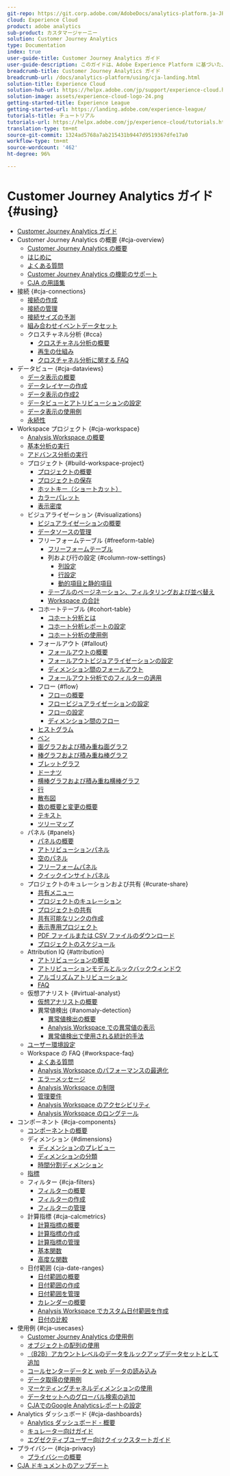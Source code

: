 ```yaml
---
git-repo: https://git.corp.adobe.com/AdobeDocs/analytics-platform.ja-JP
cloud: Experience Cloud
product: adobe analytics
sub-product: カスタマージャーニー
solution: Customer Journey Analytics
type: Documentation
index: true
user-guide-title: Customer Journey Analytics ガイド
user-guide-description: このガイドは、Adobe Experience Platform に基づいた、クロスチャネル分析用の Adobe の次世代ソリューションである Customer Journey Analytics に対する、セルフサービスでのサポートを提供します。
breadcrumb-title: Customer Journey Analytics ガイド
breadcrumb-url: /docs/analytics-platform/using/cja-landing.html
solution-title: Experience Cloud
solution-hub-url: https://helpx.adobe.com/jp/support/experience-cloud.html
solution-image: assets/experience-cloud-logo-24.png
getting-started-title: Experience League
getting-started-url: https://landing.adobe.com/experience-league/
tutorials-title: チュートリアル
tutorials-url: https://helpx.adobe.com/jp/experience-cloud/tutorials.html
translation-type: tm+mt
source-git-commit: 1324ad5768a7ab215431b9447d9519367dfe17a0
workflow-type: tm+mt
source-wordcount: '462'
ht-degree: 96%

---
```



# Customer Journey Analytics ガイド {#using}

+ [Customer Journey Analytics ガイド](getting-started/cja-landing.md)
+ Customer Journey Analytics の概要 {#cja-overview}
   + [Customer Journey Analytics の概要](getting-started/cja-overview.md)
   + [はじめに](getting-started/cja-getting-started.md)
   + [よくある質問](getting-started/cja-faq.md)
   + [Customer Journey Analytics の機能のサポート](getting-started/cja-aa.md)
   + [CJA の用語集](getting-started/cja-glossary.md)
+ 接続 {#cja-connections}
   + [接続の作成](connections/create-connection.md)
   + [接続の管理](connections/manage-connection.md)
   + [接続サイズの予測](connections/estimate-connection-size.md)
   + [組み合わせイベントデータセット](connections/combined-dataset.md)
   + クロスチャネル分析 {#cca}
      + [クロスチャネル分析の概要](connections/cca/overview.md)
      + [再生の仕組み](connections/cca/replay.md)
      + [クロスチャネル分析に関する FAQ](connections/cca/faq.md)
+ データビュー {#cja-dataviews}
   + [データ表示の概要](data-views/data-views.md)
   + [データレイヤーの作成](data-views/create-dataview.md)
   + [データ表示の作成2](data-views/create-dataview2.md)
   + [データビューとアトリビューションの設定](data-views/configure-dataviews.md)
   + [データ表示の使用例](data-views/data-views-usecases.md)
   + [永続性](data-views/persistence.md)
+ Workspace プロジェクト {#cja-workspace}
   + [Analysis Workspace の概要](analysis-workspace/home.md)
   + [基本分析の実行](analysis-workspace/perform-basic-analysis.md)
   + [アドバンス分析の実行](analysis-workspace/perform-adv-analysis.md)
   + プロジェクト {#build-workspace-project}
      + [プロジェクトの概要](analysis-workspace/build-workspace-project/freeform-overview.md)
      + [プロジェクトの保存](analysis-workspace/build-workspace-project/save-projects.md)
      + [ホットキー（ショートカット）](analysis-workspace/build-workspace-project/fa-shortcut-keys.md)
      + [カラーパレット](analysis-workspace/build-workspace-project/color-palettes.md)
      + [表示密度](analysis-workspace/build-workspace-project/view-density.md)
   + ビジュアライゼーション {#visualizations}
      + [ビジュアライゼーションの概要](analysis-workspace/visualizations/freeform-analysis-visualizations.md)
      + [データソースの管理](analysis-workspace/visualizations/t-sync-visualization.md)
      + フリーフォームテーブル {#freeform-table}
         + [フリーフォームテーブル](analysis-workspace/visualizations/freeform-table/freeform-table.md)
         + 列および行の設定 {#column-row-settings}
            + [列設定](analysis-workspace/visualizations/freeform-table/column-row-settings/column-settings.md)
            + [行設定](analysis-workspace/visualizations/freeform-table/column-row-settings/table-settings.md)
            + [動的項目と静的項目](analysis-workspace/visualizations/freeform-table/column-row-settings/manual-vs-dynamic-rows.md)
         + [テーブルのページネーション、フィルタリングおよび並べ替え](analysis-workspace/visualizations/freeform-table/pagination-filtering-sorting.md)
         + [Workspace の合計](analysis-workspace/visualizations/freeform-table/workspace-totals.md)
      + コホートテーブル {#cohort-table}
         + [コホート分析とは](analysis-workspace/visualizations/cohort-table/cohort-analysis.md)
         + [コホート分析レポートの設定](analysis-workspace/visualizations/cohort-table/t-cohort.md)
         + [コホート分析の使用例](analysis-workspace/visualizations/cohort-table/cohort-use-cases.md)
      + フォールアウト {#fallout}
         + [フォールアウトの概要](analysis-workspace/visualizations/fallout/fallout-flow.md)
         + [フォールアウトビジュアライゼーションの設定](analysis-workspace/visualizations/fallout/configuring-fallout.md)
         + [ディメンション間のフォールアウト](analysis-workspace/visualizations/fallout/configuring-interdimensional-fallout.md)
         + [フォールアウト分析でのフィルターの適用](analysis-workspace/visualizations/fallout/compare-segments-fallout.md)
      + フロー {#flow}
         + [フローの概要](analysis-workspace/visualizations/c-flow/flow.md)
         + [フロービジュアライゼーションの設定](analysis-workspace/visualizations/c-flow/creating-flow-report.md)
         + [フローの設定](analysis-workspace/visualizations/c-flow/flow-settings.md)
         + [ディメンション間のフロー](analysis-workspace/visualizations/c-flow/multi-dimensional-flow.md)
      + [ヒストグラム](analysis-workspace/visualizations/histogram.md)
      + [ベン](analysis-workspace/visualizations/venn.md)
      + [面グラフおよび積み重ね面グラフ](analysis-workspace/visualizations/area.md)
      + [棒グラフおよび積み重ね棒グラフ](analysis-workspace/visualizations/bar.md)
      + [ブレットグラフ](analysis-workspace/visualizations/bullet-graph.md)
      + [ドーナツ](analysis-workspace/visualizations/donut.md)
      + [横棒グラフおよび積み重ね横棒グラフ](analysis-workspace/visualizations/horizontal-bar.md)
      + [行](analysis-workspace/visualizations/line.md)
      + [散布図](analysis-workspace/visualizations/scatterplot.md)
      + [数の概要と変更の概要](analysis-workspace/visualizations/summary-number-change.md)
      + [テキスト](analysis-workspace/visualizations/text.md)
      + [ツリーマップ](analysis-workspace/visualizations/treemap.md)
   + パネル {#panels}
      + [パネルの概要](analysis-workspace/c-panels/panels.md)
      + [アトリビューションパネル](analysis-workspace/c-panels/attribution.md)
      + [空のパネル](analysis-workspace/c-panels/blank-panel.md)
      + [フリーフォームパネル](analysis-workspace/c-panels/freeform-panel.md)
      + [クイックインサイトパネル](analysis-workspace/c-panels/quickinsight.md)
   + プロジェクトのキュレーションおよび共有 {#curate-share}
      + [共有メニュー](analysis-workspace/curate-share/send-schedule-files.md)
      + [プロジェクトのキュレーション](analysis-workspace/curate-share/curate.md)
      + [プロジェクトの共有](analysis-workspace/curate-share/share-projects.md)
      + [共有可能なリンクの作成](analysis-workspace/curate-share/shareable-links.md)
      + [表示専用プロジェクト](analysis-workspace/curate-share/view-only-projects.md)
      + [PDF ファイルまたは CSV ファイルのダウンロード](analysis-workspace/curate-share/download-send.md)
      + [プロジェクトのスケジュール](analysis-workspace/curate-share/t-schedule-report.md)
   + Attribution IQ {#attribution}
      + [アトリビューションの概要](analysis-workspace/attribution/overview.md)
      + [アトリビューションモデルとルックバックウィンドウ](analysis-workspace/attribution/models.md)
      + [アルゴリズムアトリビューション](analysis-workspace/attribution/algorithmic.md)
      + [FAQ](analysis-workspace/attribution/faq.md)
   + 仮想アナリスト {#virtual-analyst}
      + [仮想アナリストの概要](analysis-workspace/virtual-analyst/overview.md)
      + 異常値検出 {#anomaly-detection}
         + [異常値検出の概要](analysis-workspace/virtual-analyst/c-anomaly-detection/anomaly-detection.md)
         + [Analysis Workspace での異常値の表示](analysis-workspace/virtual-analyst/c-anomaly-detection/view-anomalies.md)
         + [異常値検出で使用される統計的手法](analysis-workspace/virtual-analyst/c-anomaly-detection/statistics-anomaly-detection.md)
   + [ユーザー環境設定](analysis-workspace/user-preferences.md)
   + Workspace の FAQ {#workspace-faq}
      + [よくある質問](analysis-workspace/workspace-faq/faq.md)
      + [Analysis Workspace のパフォーマンスの最適化](analysis-workspace/workspace-faq/optimizing-performance.md)
      + [エラーメッセージ](analysis-workspace/workspace-faq/error-messages.md)
      + [Analysis Workspace の制限](analysis-workspace/workspace-faq/aw-limitations.md)
      + [管理要件](analysis-workspace/workspace-faq/frequently-asked-questions-analysis-workspace.md)
      + [Analysis Workspace のアクセシビリティ](analysis-workspace/workspace-faq/aw-accessibility.md)
      + [Analysis Workspace のロングテール](analysis-workspace/workspace-faq/long-tail.md)
+ コンポーネント {#cja-components}
   + [コンポーネントの概要](components/overview.md)
   + ディメンション {#dimensions}
      + [ディメンションのプレビュー](components/dimensions/view-dimensions.md)
      + [ディメンションの分類](components/dimensions/t-breakdown-fa.md)
      + [時間分割ディメンション](components/dimensions/time-parting-dimensions.md)
   + [指標](components/apply-create-metrics.md)
   + フィルター {#cja-filters}
      + [フィルターの概要](components/filters/filters-overview.md)
      + [フィルターの作成](components/filters/create-filters.md)
      + [フィルターの管理](components/filters/manage-filters.md)
   + 計算指標 {#cja-calcmetrics}
      + [計算指標の概要](components/calc-metrics/calc-metr-overview.md)
      + [計算指標の作成](components/calc-metrics/create.md)
      + [計算指標の管理](components/calc-metrics/manage.md)
      + [基本関数](components/calc-metrics/cm-functions.md)
      + [高度な関数](components/calc-metrics/cm-adv-functions.md)
   + 日付範囲 {cja-date-ranges}
      + [日付範囲の概要](components/date-ranges/overview.md)
      + [日付範囲の作成](components/date-ranges/create.md)
      + [日付範囲を管理](components/date-ranges/manage.md)
      + [カレンダーの概要](components/date-ranges/calendar.md)
      + [Analysis Workspace でカスタム日付範囲を作成](components/date-ranges/custom-date-ranges.md)
      + [日付の比較](components/date-ranges/time-comparison.md)
+ 使用例 {#cja-usecases}
   + [Customer Journey Analytics の使用例](use-cases/cja-usecases.md)
   + [オブジェクトの配列の使用](use-cases/object-arrays.md)
   + [（B2B）アカウントレベルのデータをルックアップデータセットとして追加](use-cases/b2b.md)
   + [コールセンターデータと web データの読み込み](use-cases/call-center.md)
   + [データ取得の使用例](use-cases/data-ingestion.md)
   + [マーケティングチャネルディメンションの使用](use-cases/marketing-channels.md)
   + [データセットへのグローバル検索の追加](use-cases/global-lookups.md)
   + [CJAでのGoogle Analyticsレポートの設定](use-cases/ga-to-cja.md)
+ Analytics ダッシュボード {#cja-dashboards}
   + [Analytics ダッシュボード - 概要](mobile-app/home.md)
   + [キュレーター向けガイド](mobile-app/curator.md)
   + [エグゼクティブユーザー向けクイックスタートガイド](mobile-app/executive.md)
+ プライバシー {#cja-privacy}
   + [プライバシーの概要](privacy/privacy-overview.md)
+ [CJA ドキュメントのアップデート](doc-changes.md)
